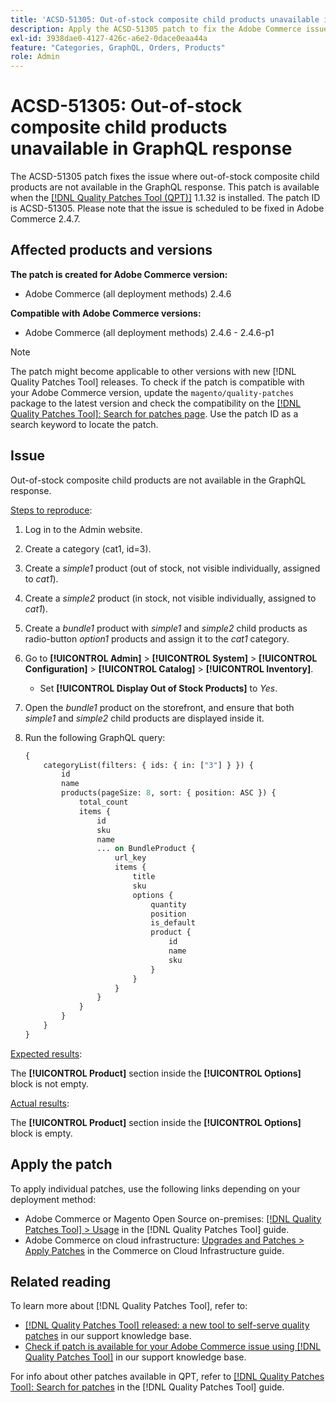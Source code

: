```yaml
---
title: 'ACSD-51305: Out-of-stock composite child products unavailable in GraphQL response'
description: Apply the ACSD-51305 patch to fix the Adobe Commerce issue where out-of-stock composite child products are not available in the GraphQL response.
exl-id: 3938dae0-4127-426c-a6e2-0dace0eaa44a
feature: "Categories, GraphQL, Orders, Products"
role: Admin
---
```

# ACSD-51305: Out-of-stock composite child products unavailable in GraphQL response

The ACSD-51305 patch fixes the issue where out-of-stock composite child products are not available in the GraphQL response. This patch is available when the [[!DNL Quality Patches Tool (QPT)]](/help/announcements/adobe-commerce-announcements/magento-quality-patches-released-new-tool-to-self-serve-quality-patches.md) 1.1.32 is installed. The patch ID is ACSD-51305. Please note that the issue is scheduled to be fixed in Adobe Commerce 2.4.7. 

## Affected products and versions

**The patch is created for Adobe Commerce version:**

* Adobe Commerce (all deployment methods) 2.4.6

**Compatible with Adobe Commerce versions:**

* Adobe Commerce (all deployment methods) 2.4.6 - 2.4.6-p1

>[!NOTE]
>
>The patch might become applicable to other versions with new [!DNL Quality Patches Tool] releases. To check if the patch is compatible with your Adobe Commerce version, update the `magento/quality-patches` package to the latest version and check the compatibility on the [[!DNL Quality Patches Tool]: Search for patches page](https://experienceleague.adobe.com/tools/commerce-quality-patches/index.html). Use the patch ID as a search keyword to locate the patch.

## Issue

Out-of-stock composite child products are not available in the GraphQL response.

<u>Steps to reproduce</u>:

1. Log in to the Admin website.
1. Create a category (cat1, id=3).
1. Create a *simple1* product (out of stock, not visible individually, assigned to *cat1*).
1. Create a *simple2* product (in stock, not visible individually, assigned to *cat1*).
1. Create a *bundle1* product with *simple1* and *simple2* child products as radio-button *option1* products and assign it to the *cat1* category.
1. Go to **[!UICONTROL Admin]** > **[!UICONTROL System]** > **[!UICONTROL Configuration]** > **[!UICONTROL Catalog]** > **[!UICONTROL Inventory]**. 

    * Set **[!UICONTROL Display Out of Stock Products]** to *Yes*.

1. Open the *bundle1* product on the storefront, and ensure that both *simple1* and *simple2* child products are displayed inside it.
1. Run the following GraphQL query:

    ```GraphQL
    {
        categoryList(filters: { ids: { in: ["3"] } }) {
            id
            name
            products(pageSize: 8, sort: { position: ASC }) {
                total_count
                items {
                    id
                    sku
                    name
                    ... on BundleProduct {
                        url_key
                        items {
                            title
                            sku
                            options {
                                quantity
                                position
                                is_default
                                product {
                                    id
                                    name
                                    sku
                                }
                            }
                        }
                    }
                }
            }
        }
    }
    ```

<u>Expected results</u>:

The **[!UICONTROL Product]** section inside the **[!UICONTROL Options]** block is not empty.

<u>Actual results</u>:

The **[!UICONTROL Product]** section inside the **[!UICONTROL Options]** block is empty.

## Apply the patch

To apply individual patches, use the following links depending on your deployment method:

* Adobe Commerce or Magento Open Source on-premises: [[!DNL Quality Patches Tool] > Usage](https://experienceleague.adobe.com/docs/commerce-operations/tools/quality-patches-tool/usage.html) in the [!DNL Quality Patches Tool] guide.
* Adobe Commerce on cloud infrastructure: [Upgrades and Patches > Apply Patches](https://experienceleague.adobe.com/docs/commerce-cloud-service/user-guide/develop/upgrade/apply-patches.html) in the Commerce on Cloud Infrastructure guide.

## Related reading

To learn more about [!DNL Quality Patches Tool], refer to:

* [[!DNL Quality Patches Tool] released: a new tool to self-serve quality patches](/help/announcements/adobe-commerce-announcements/magento-quality-patches-released-new-tool-to-self-serve-quality-patches.md) in our support knowledge base.
* [Check if patch is available for your Adobe Commerce issue using [!DNL Quality Patches Tool]](/help/support-tools/patches-available-in-qpt-tool/check-patch-for-magento-issue-with-magento-quality-patches.md) in our support knowledge base.

For info about other patches available in QPT, refer to [[!DNL Quality Patches Tool]: Search for patches](https://experienceleague.adobe.com/tools/commerce-quality-patches/index.html) in the [!DNL Quality Patches Tool] guide.
